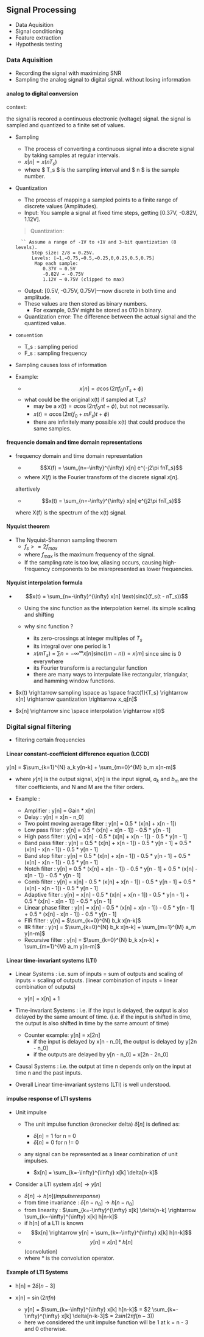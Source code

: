 ## Signal Processing

- Data Aquisition
- Signal conditioning
- Feature extraction
- Hypothesis testing


### Data Aquisition

- Recording the signal with maximizing SNR
- Sampling the analog signal to digital signal. without losing information

#### analog to digital conversion

context:

the signal is recored a continuous electronic (voltage) signal. the signal is sampled and quantized to a finite set of values.

- Sampling
    - The process of converting a continuous signal into a discrete signal by taking samples at regular intervals.
    - $x[n] = x(nT_s)$
    - where $ T_s $ is the sampling interval and $ n $ is the sample number.

- Quantization

    - The process of mapping a sampled points to a finite range of discrete values (Amplitudes).
    - Input: You sample a signal at fixed time steps, getting [0.37V, -0.82V, 1.12V].
    
    > Quantization:

  
        `` Assume a range of -1V to +1V and 3-bit quantization (8 levels).
            Step size: 2/8 = 0.25V.
            Levels: [−1,−0.75,−0.5,−0.25,0,0.25,0.5,0.75]
             Map each sample:
                0.37V → 0.5V
                -0.82V → -0.75V
                1.12V → 0.75V (clipped to max)
    
    - Output: [0.5V, -0.75V, 0.75V]—now discrete in both time and amplitude.
    - These values are then stored as binary numbers.
        - For example, 0.5V might be stored as 010 in binary.
    - Quantization error: The difference between the actual signal and the quantized value.
    
- `convention`
    - T_s : sampling period
    - F_s : sampling frequency

- Sampling causes loss of information

- Example:
    - $$x[n] = a \cos(2\pi f_0 n T_s + \phi)$$
    - what could be the original x(t) if sampled at T_s?
        - may be a $x(t) = a\cos(2\pi f_0 n t + \phi)$, but not necessarily.
        - $x(t) = a \cos(2\pi (f_0 + mF_s)t + \phi)$
        - there are infinitely many possible x(t) that could produce the same samples.
    


#### frequencie domain and time domain representations

- frequency domain and time domain representation

    - $$X(f) = \sum_{n=-\infty}^{\infty} x[n] e^{-j2\pi fnT_s}$$
    - where $X(f)$ is the Fourier transform of the discrete signal $x[n]$.

    altertively
    - $$x(t) = \sum_{n=-\infty}^{\infty} x[n] e^{j2\pi fnT_s}$$

    where X(f) is the spectrum of the x(t) signal.


#### Nyquist theorem

- The Nyquist-Shannon sampling theorem 
    - $f_s >= 2f_{max}$
    - where $f_{max}$ is the maximum frequency of the signal.
    - If the sampling rate is too low, aliasing occurs, causing high-frequency components to be misrepresented as lower frequencies.

#### Nyquist interpolation formula
   
- $$x(t) = \sum_{n=-\infty}^{\infty} x[n] \text{sinc}(f_s(t - nT_s))$$
    - Using the sinc function as the interpolation kernel. its simple scaling and shifting

    - why sinc function ?
        - its zero-crossings at integer multiples of $T_s$
        - its integral over one period is 1
        - $x(mT_s)$ = $\sum {n=-\infty}^{\infty} x[n] \text{sinc}((m - n)) = x[m]$ since sinc is 0 everywhere 
        - its Fourier transform is a rectangular function
        - there are many ways to interpulate like rectangular, triangular, and hamming window functions. 


- $x(t) \rightarrow sampling \space as \space fract{1}{T_s} \rightarrow x[n] \rightarrow quantization \rightarrow x_q[n]$
- $x[n] \rightarrow  sinc \space interpolation \rightarrow x(t)$


### Digital signal filtering

- filtering certain frequencies

#### Linear constant-coefficient difference equation (LCCD)

y[n] = $\sum_{k=1}^{N} a_k y[n-k] + \sum_{m=0}^{M} b_m x[n-m]$

- where $y[n]$ is the output signal, $x[n]$ is the input signal, $a_k$ and $b_m$ are the filter coefficients, and N and M are the filter orders.

- Example :

    - Amplifier : y[n] = Gain * x[n]
    - Delay : y[n] = x[n - n_0]
    - Two point moving average filter : y[n] = 0.5 * (x[n] + x[n - 1])
    - Low pass filter : y[n] = 0.5 * (x[n] + x[n - 1]) - 0.5 * y[n - 1]
    - High pass filter : y[n] = x[n] - 0.5 * (x[n] + x[n - 1]) - 0.5 * y[n - 1]
    - Band pass filter : y[n] = 0.5 * (x[n] + x[n - 1]) - 0.5 * y[n - 1] + 0.5 * (x[n] - x[n - 1]) - 0.5 * y[n - 1]
    - Band stop filter : y[n] = 0.5 * (x[n] + x[n - 1]) - 0.5 * y[n - 1] + 0.5 * (x[n] - x[n - 1]) - 0.5 * y[n - 1]
    - Notch filter : y[n] = 0.5 * (x[n] + x[n - 1]) - 0.5 * y[n - 1] + 0.5 * (x[n] - x[n - 1]) - 0.5 * y[n - 1]
    - Comb filter : y[n] = x[n] - 0.5 * (x[n] + x[n - 1]) - 0.5 * y[n - 1] + 0.5 * (x[n] - x[n - 1]) - 0.5 * y[n - 1]
    - Adaptive filter : y[n] = x[n] - 0.5 * (x[n] + x[n - 1]) - 0.5 * y[n - 1] + 0.5 * (x[n] - x[n - 1]) - 0.5 * y[n - 1]
    - Linear phase filter : y[n] = x[n] - 0.5 * (x[n] + x[n - 1]) - 0.5 * y[n - 1] + 0.5 * (x[n] - x[n - 1]) - 0.5 * y[n - 1]
    - FIR filter : y[n] = $\sum_{k=0}^{N} b_k x[n-k]$
    - IIR filter : y[n] = $\sum_{k=0}^{N} b_k x[n-k] + \sum_{m=1}^{M} a_m y[n-m]$
    - Recursive filter : y[n] = $\sum_{k=0}^{N} b_k x[n-k] + \sum_{m=1}^{M} a_m y[n-m]$

#### Linear time-invariant systems (LTI)

- Linear Systems : i.e. sum of inputs = sum of outputs and scaling of inputs = scaling of outputs. (linear combination of inputs = linear combination of outputs)
    - y[n] = x[n] + 1

- Time-invariant Systems : i.e. if the input is delayed, the output is also delayed by the same amount of time. (i.e. if the input is shifted in time, the output is also shifted in time by the same amount of time)

    - Counter example: y[n] = x[2n]
        - if the input is delayed by x[n - n_0], the output is delayed by y[2n - n_0]
        - if the outputs are delayed by y[n - n_0] = x[2n - 2n_0]

- Causal Systems : i.e. the output at time n depends only on the input at time n and the past inputs. 

- Overall Linear time-invariant systems (LTI) is well understood.

#### impulse response of LTI systems

- Unit impulse

    - The unit impulse function (kronecker delta) $\delta[n]$ is defined as:
        - $\delta[n] = 1$ for n = 0
        - $\delta[n] = 0$ for n != 0

    - any signal can be represented as a linear combination of unit impulses.
        - $x[n] = \sum_{k=-\infty}^{\infty} x[k] \delta[n-k]$
    
- Consider a LTI system $x[n] \rightarrow y[n]$

    - $\delta[n] \rightarrow h[n] (impulse response)$
    - from time invariance : $\delta[n - n_0] \rightarrow h[n - n_0]$
    - from linearity : $\sum_{k=-\infty}^{\infty} x[k] \delta[n-k] \rightarrow \sum_{k=-\infty}^{\infty} x[k] h[n-k]$
    - if h[n] of a LTI is known
    - $$x[n] \rightarrow y[n] = \sum_{k=-\infty}^{\infty} x[k] h[n-k]$$
    - $$y[n] = x[n] * h[n]$$ (convolution)
    - where * is the convolution operator.

#### Example of LTI Systems

- h[n] = $2 \delta[n - 3]$
- x[n] = $\sin(2\pi f n)$

    - y[n] = $\sum_{k=-\infty}^{\infty} x[k] h[n-k]$ = $2 \sum_{k=-\infty}^{\infty} x[k] \delta[n-k-3]$ = $2 sin(2\pi f (n-3))$
    - here we considered the unit impulse function will be 1 at k = n - 3 and 0 otherwise.



